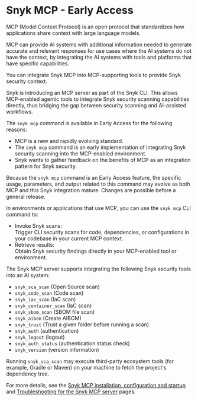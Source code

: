 # Snyk MCP - Early Access

MCP (Model Context Protocol) is an open protocol that standardizes how applications share context with large language models.

MCP can provide AI systems with additional information needed to generate accurate and relevant responses for use cases where the AI systems do not have the context, by integrating the AI systems with tools and platforms that have specific capabilities.&#x20;

You can integrate Snyk MCP into MCP-supporting tools to provide Snyk security context.

Snyk is introducing an MCP server as part of the Snyk CLI. This allows MCP-enabled agentic tools to integrate Snyk security scanning capabilities directly, thus bridging the gap between security scanning and AI-assisted workflows.

The `snyk mcp` command is available in Early Access for the following reasons:

* MCP is a new and rapidly evolving standard.
* The `snyk mcp` command is an early implementation of integrating Snyk security scanning into the MCP-enabled environment.
* Snyk wants to gather feedback on the benefits of MCP as an integration pattern for Snyk security.

Because the `snyk mcp` command is an Early Access feature, the specific usage, parameters, and output related to this command may evolve as both MCP and this Snyk integration mature. Changes are possible before a general release.

In environments or applications that use MCP, you can use the `snyk mcp` CLI command to:

* Invoke Snyk scans:\
  Trigger CLI security scans for code, dependencies, or configurations in your codebase in your current MCP context.
* Retrieve results:\
  Obtain Snyk security findings directly in your MCP-enabled tool or environment.

&#x20;The Snyk MCP server supports integrating the following Snyk security tools into an AI system:

* `snyk_sca_scan` (Open Source scan)
* `snyk_code_scan` (Code scan)
* `snyk_iac_scan` (IaC scan)
* `snyk_container_scan` (IaC scan)
* `snyk_sbom_scan` (SBOM file scan)
* `snyk_aibom` (Create AIBOM)
* `snyk_trust` (Trust a given folder before running a scan)
* `snyk_auth` (authentication)
* `snyk_logout` (logout)
* `snyk_auth_status` (authentication status check)
* `snyk_version` (version information)


Running `snyk_sca_scan` may execute third-party ecosystem tools (for example, Gradle or Maven) on your machine to fetch the project's dependency tree.


For more details, see the [Snyk MCP installation, configuration and startup](snyk-mcp-installation-configuration-and-startup.md) and [Troubleshooting for the Snyk MCP server](../../../../snyk-cli/developer-guardrails-for-agentic-workflows/snyk-mcp-experimental/troubleshooting-for-the-snyk-mcp-server.md) pages.
